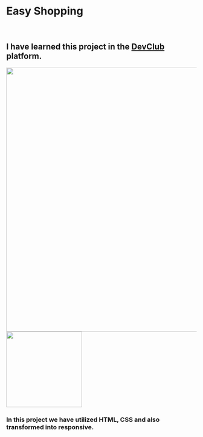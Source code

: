 <h1>Easy Shopping</h1>
<br>
<h2>I have learned this project in the <a href="http//rodolfomori.com.br/devclub">DevClub</a> platform.</h2>
<img src="https://github.com/fredguidi/easy-shopping/blob/master/assets/Desktop.png?raw=true" width="700px">
<img src="https://github.com/fredguidi/easy-shopping/blob/master/assets/Mobile.png?raw=true" width="200px">
<h3>In this project we have utilized HTML, CSS and also transformed into responsive.<h3>
